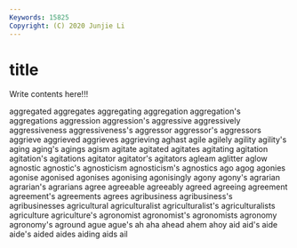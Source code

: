 ```yaml
---
Keywords: 15825
Copyright: (C) 2020 Junjie Li
---
```


# title

Write contents here!!!
 
aggregated 
aggregates 
aggregating 
aggregation 
aggregation's 
aggregations
aggression 
aggression's 
aggressive 
aggressively 
aggressiveness 
aggressiveness's 
aggressor 
aggressor's 
aggressors 
aggrieve
aggrieved 
aggrieves 
aggrieving 
aghast 
agile 
agilely 
agility 
agility's 
aging 
aging's
agings 
agism 
agitate 
agitated 
agitates 
agitating 
agitation 
agitation's 
agitations 
agitator
agitator's 
agitators 
agleam 
aglitter 
aglow 
agnostic 
agnostic's 
agnosticism 
agnosticism's 
agnostics
ago 
agog 
agonies 
agonise 
agonised 
agonises 
agonising 
agonisingly 
agony 
agony's
agrarian 
agrarian's 
agrarians 
agree 
agreeable 
agreeably 
agreed 
agreeing 
agreement 
agreement's
agreements 
agrees 
agribusiness 
agribusiness's 
agribusinesses 
agricultural 
agriculturalist 
agriculturalist's 
agriculturalists 
agriculture
agriculture's 
agronomist 
agronomist's 
agronomists 
agronomy 
agronomy's 
aground 
ague 
ague's 
ah
aha 
ahead 
ahem 
ahoy 
aid 
aid's 
aide 
aide's 
aided 
aides
aiding 
aids 
ail 
